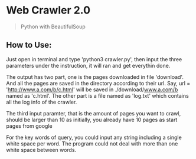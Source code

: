 # Web Crawler 2.0

> Python with BeautifulSoup

## How to Use:

Just open in terminal and type 'python3 crawler.py', then input the three parameters under the instruction, it will ran and get everythin done.
 
The output has two part, one is the pages downloaded in file 'download'. And all the pages are saved in the directory according to their url. Say, url = 'http://www.a.com/b/c.html' will be saved in ./download/www.a.com/b named as 'c.html'. The other part is a file named as 'log.txt' which contains all the log info of the crawler.

The third input paramter, that is the amount of pages you want to crawl, should be larger than 10 as initially, you already have 10 pages as start pages from google

For the key words of query, you could input any string including  a single white space per word. The program could not deal with more than one white space between words.

